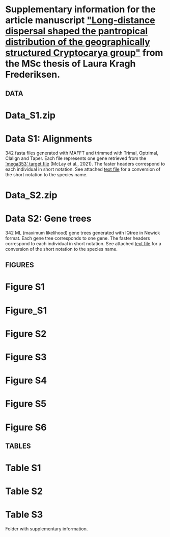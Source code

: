 # Supplementary information for the article manuscript ["Long-distance dispersal shaped the pantropical distribution of the geographically structured Cryptocarya group"]() from the MSc thesis of Laura Kragh Frederiksen.

## DATA

# Data_S1.zip

# Data S1: Alignments
342 fasta files generated with MAFFT and trimmed with Trimal, Optrimal, CIalign and Taper. Each file represents one gene retrieved from the ['mega353' target file](https://github.com/chrisjackson-pellicle/NewTargets) (McLay et al., 2021). The faster headers correspond to each individual in short notation. See attached [text file]() for a conversion of the short notation to the species name.

# <span class="highlight">Data_S2.zip</span>

# Data S2: Gene trees
342 ML (maximum likelihood) gene trees generated with IQtree in Newick format. Each gene tree corresponds to one gene. The faster headers correspond to each individual in short notation. See attached [text file]() for a conversion of the short notation to the species name.

## FIGURES

# Figure S1

# Figure_S1

# Figure S2

# Figure S3

# Figure S4

# Figure S5

# Figure S6

## TABLES

# Table S1

# Table S2

# Table S3


Folder with supplementary information.
